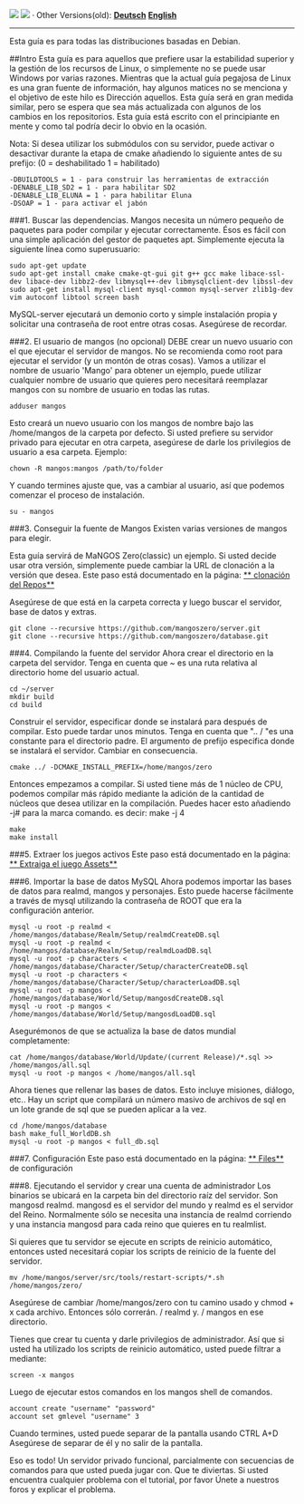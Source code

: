 [![](/wiki/icons/home.gif)](/wiki/Home.md) 
[![](/wiki/icons/back.gif)](/wiki/Installation%20Guides/Installation%20Guides.md) 
· Other Versions(old): [**Deutsch**](/wiki/Installation%20Guides/Linux/Debianinstall-German.md)  [**English**](/wiki/Installation%20Guides/Linux/Debianinstall.md)

----------

Esta guía es para todas las distribuciones basadas en Debian.

##Intro
Esta guía es para aquellos que prefiere usar la estabilidad superior y la gestión de los recursos de Linux, o simplemente no se puede usar Windows por varias razones.
Mientras que la actual guía pegajosa de Linux es una gran fuente de información, hay algunos matices no se menciona y el objetivo de este hilo es
Dirección aquellos. Esta guía será en gran medida similar, pero se espera que sea más actualizada con algunos de los cambios en los repositorios. Esta guía
está escrito con el principiante en mente y como tal podría decir lo obvio en la ocasión.

Nota: Si desea utilizar los submódulos con su servidor, puede activar o desactivar durante la etapa de cmake añadiendo lo siguiente antes de su prefijo:
(0 = deshabilitado 1 = habilitado)

    -DBUILDTOOLS = 1 - para construir las herramientas de extracción
    -DENABLE_LIB_SD2 = 1 - para habilitar SD2
    -DENABLE_LIB_ELUNA = 1 - para habilitar Eluna
    -DSOAP = 1 - para activar el jabón
    
###1. Buscar las dependencias.
Mangos necesita un número pequeño de paquetes para poder compilar y ejecutar correctamente. Ésos es fácil con una simple aplicación del gestor de paquetes apt. Simplemente ejecuta la siguiente línea como superusuario:

    sudo apt-get update
    sudo apt-get install cmake cmake-qt-gui git g++ gcc make libace-ssl-dev libace-dev libbz2-dev libmysql++-dev libmysqlclient-dev libssl-dev
    sudo apt-get install mysql-client mysql-common mysql-server zlib1g-dev vim autoconf libtool screen bash
    
MySQL-server ejecutará un demonio corto y simple instalación propia y solicitar una contraseña de root entre otras cosas. Asegúrese de recordar.

###2. El usuario de mangos (no opcional)
DEBE crear un nuevo usuario con el que ejecutar el servidor de mangos. No se recomienda como root para ejecutar el servidor (y un montón de otras cosas).
Vamos a utilizar el nombre de usuario 'Mango' para obtener un ejemplo, puede utilizar cualquier nombre de usuario que quieres pero necesitará reemplazar mangos con su nombre de usuario en todas las rutas.
    
    adduser mangos
    
Esto creará un nuevo usuario con los mangos de nombre bajo las /home/mangos de la carpeta por defecto.
Si usted prefiere su servidor privado para ejecutar en otra carpeta, asegúrese de darle los privilegios de usuario a esa carpeta.
Ejemplo:
    
    chown -R mangos:mangos /path/to/folder
    
Y cuando termines ajuste que, vas a cambiar al usuario, así que podemos comenzar el proceso de instalación.
    
    su - mangos
    
###3. Conseguir la fuente de Mangos
Existen varias versiones de mangos para elegir.

Esta guía servirá de MaNGOS Zero(classic) un ejemplo. Si usted decide usar otra versión, simplemente puede cambiar la URL de clonación a la versión que desea.
Este paso está documentado en la página: [** clonación del Repos**](/wiki/Installation%20Guides/General/Cloning%20the%20Repos.md)

Asegúrese de que está en la carpeta correcta y luego buscar el servidor, base de datos y extras.
    
    git clone --recursive https://github.com/mangoszero/server.git
    git clone --recursive https://github.com/mangoszero/database.git
    
###4. Compilando la fuente del servidor
Ahora crear el directorio en la carpeta del servidor. Tenga en cuenta que ~ es una ruta relativa al directorio home del usuario actual.
    
    cd ~/server
    mkdir build
    cd build
    
Construir el servidor, especificar donde se instalará para después de compilar. Esto puede tardar unos minutos. Tenga en cuenta que ".. / "es una constante para el directorio padre.
El argumento de prefijo especifica donde se instalará el servidor. Cambiar en consecuencia.

    cmake ../ -DCMAKE_INSTALL_PREFIX=/home/mangos/zero
	
Entonces empezamos a compilar. Si usted tiene más de 1 núcleo de CPU, podemos compilar más rápido mediante la adición de la cantidad de núcleos que desea utilizar en la compilación. Puedes hacer
esto añadiendo -j# para la marca comando. es decir: make -j 4
    
    make
    make install
    

###5. Extraer los juegos activos
Este paso está documentado en la página: [** Extraiga el juego Assets**](Extracting-Game-Assets)

###6. Importar la base de datos MySQL
Ahora podemos importar las bases de datos para realmd, mangos y personajes. Esto puede hacerse fácilmente a través de mysql utilizando la contraseña de ROOT que era la configuración anterior.
    
    mysql -u root -p realmd < /home/mangos/database/Realm/Setup/realmdCreateDB.sql
    mysql -u root -p realmd < /home/mangos/database/Realm/Setup/realmdLoadDB.sql
    mysql -u root -p characters < /home/mangos/database/Character/Setup/characterCreateDB.sql
    mysql -u root -p characters < /home/mangos/database/Character/Setup/characterLoadDB.sql
    mysql -u root -p mangos < /home/mangos/database/World/Setup/mangosdCreateDB.sql
    mysql -u root -p mangos < /home/mangos/database/World/Setup/mangosdLoadDB.sql
    
Asegurémonos de que se actualiza la base de datos mundial completamente:
    
    cat /home/mangos/database/World/Update/(current Release)/*.sql >> /home/mangos/all.sql
    mysql -u root -p mangos < /home/mangos/all.sql
	

Ahora tienes que rellenar las bases de datos. Esto incluye misiones, diálogo, etc.. Hay un script que compilará un número masivo de archivos de sql en un lote grande de sql que se pueden aplicar a la vez.

    cd /home/mangos/database
    bash make_full_WorldDB.sh
    mysql -u root -p mangos < full_db.sql
    
###7. Configuración
Este paso está documentado en la página: [** Files**](Configuration-Files) de configuración

###8. Ejecutando el servidor y crear una cuenta de administrador
Los binarios se ubicará en la carpeta bin del directorio raíz del servidor. Son mangosd realmd.
mangosd es el servidor del mundo y realmd es el servidor del Reino. Normalmente sólo se necesita una instancia de realmd corriendo y una instancia mangosd para cada reino que quieres en tu realmlist.

Si quieres que tu servidor se ejecute en scripts de reinicio automático, entonces usted necesitará copiar los scripts de reinicio de la fuente del servidor.
        
	mv /home/mangos/server/src/tools/restart-scripts/*.sh /home/mangos/zero/
	
Asegúrese de cambiar /home/mangos/zero con tu camino usado y chmod + x cada archivo. Entonces sólo correrán. / realmd y. / mangos en ese directorio.

Tienes que crear tu cuenta y darle privilegios de administrador. Así que si usted ha utilizado los scripts de reinicio automático, usted puede filtrar a mediante:
    
	screen -x mangos
	
Luego de ejecutar estos comandos en los mangos shell de comandos.
    
    account create "username" "password"
    account set gmlevel "username" 3
    
Cuando termines, usted puede separar de la pantalla usando CTRL A+D
Asegúrese de separar de él y no salir de la pantalla.

Eso es todo! Un servidor privado funcional, parcialmente con secuencias de comandos para que usted pueda jugar con. Que te diviertas.
Si usted encuentra cualquier problema con el tutorial, por favor Únete a nuestros foros y explicar el problema.
